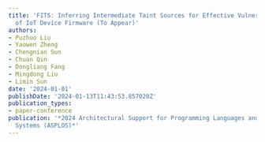 ```yaml
---
title: 'FITS: Inferring Intermediate Taint Sources for Effective Vulnerability Analysis
  of IoT Device Firmware (To Appear)'
authors:
- Puzhuo Liu
- Yaowen Zheng
- Chengnian Sun
- Chuan Qin
- Dongliang Fang
- Mingdong Liu
- Limin Sun
date: '2024-01-01'
publishDate: '2024-01-13T11:43:53.857020Z'
publication_types:
- paper-conference
publication: '*2024 Architectural Support for Programming Languages and Operating
  Systems (ASPLOS)*'
---
```

